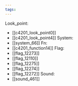 ```yaml
---
tags:
---
```

Look_point:
- [[c4201_look_point0]]
- [[c4201_look_point4]]
System:
- [[system_66]]
Fn:
- [[c4201_function14]]
Flag:
- [[flag_12273]]
- [[flag_12110]]
- [[flag_12275]]
- [[flag_12274]]
- [[flag_12272]]
Sound:
- [[sound_461]]
